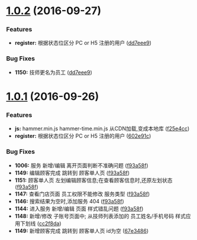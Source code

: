 <a name="1.0.2"></a>
# [1.0.2](https://github.com/thzhishu/angular2-webpack-starter-master-h5) (2016-09-27)

### Features
* **register:** 根据状态位区分 PC or H5 注册的用户 ([dd7eee9](https://github.com/thzhishu/angular2-webpack-starter-master-h5/commit/dd7eee9))


### Bug Fixes
* **1150:** 技师更名为员工 ([dd7eee9](https://github.com/thzhishu/angular2-webpack-starter-master-h5/commit/dd7eee9))

<a name="1.0.1"></a>
# [1.0.1](https://github.com/thzhishu/angular2-webpack-starter-master-h5) (2016-09-26)


### Features
* **js:** hammer.min.js hammer-time.min.js 从CDN加载,变成本地库 ([f25e4cc](https://github.com/thzhishu/angular2-webpack-starter-master-h5/commit/f25e4cc))
* **register:** 根据状态位区分 PC or H5 注册的用户 ([602e91c](https://github.com/thzhishu/angular2-webpack-starter-master-h5/commit/602e91c))


### Bug Fixes
* **1006:** 服务 新增/编辑 离开页面判断不准确问题 ([f93a58f](https://github.com/thzhishu/angular2-webpack-starter-master-h5/commit/f93a58f))
* **1149:** 编辑顾客完成 跳转到 顾客单人页 ([f93a58f](https://github.com/thzhishu/angular2-webpack-starter-master-h5/commit/f93a58f))
* **1151:** 顾客单人页 左划编辑顾客信息;在查看顾客信息时,还原左划状态  ([f93a58f](https://github.com/thzhishu/angular2-webpack-starter-master-h5/commit/f93a58f))
* **1147:** 查看门店页面 员工权限不能修改 服务类型 ([f93a58f](https://github.com/thzhishu/angular2-webpack-starter-master-h5/commit/f93a58f))
* **1146:** 搜索结果为空时,添加服务 404 ([f93a58f](https://github.com/thzhishu/angular2-webpack-starter-master-h5/commit/f93a58f))
* **1144:** 进入服务 新增/编辑 页面 样式错乱问题 ([f93a58f](https://github.com/thzhishu/angular2-webpack-starter-master-h5/commit/f93a58f))
* **1148:** 新增/修改 子账号页面中; 从技师列表添加的 员工姓名/手机号码 样式应用下划线 ([cc2f8da](https://github.com/thzhishu/angular2-webpack-starter-master-h5/commit/f93a58f))
* **1149:** 新增顾客完成 跳转到 顾客单人页 id为空 ([67e3486](https://github.com/thzhishu/angular2-webpack-starter-master-h5/commit/67e3486))
